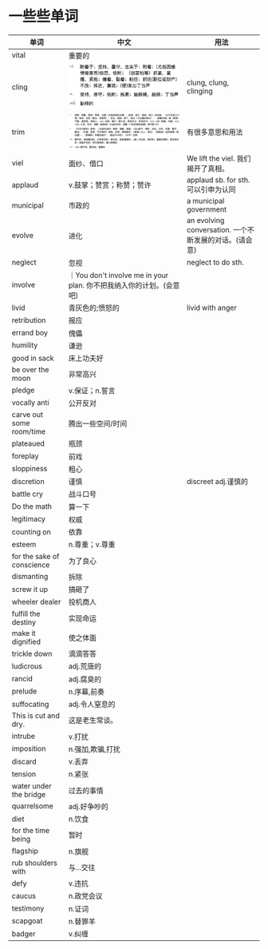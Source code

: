 # 一些些单词

|单词|中文|用法|
|---|---|---|
|vital|重要的||
|cling|![20240917140703.png](graph/20240917140703.png)|clung, clung, clinging|
|trim|![20240917141140.png](graph/20240917141140.png)|有很多意思和用法|
|viel|面纱、借口|We lift the viel. 我们揭开了真相。|
|applaud| v.鼓掌；赞赏；称赞；赞许|applaud sb. for sth. 可以引申为认同|
|municipal|市政的|a municipal government|
|evolve|进化|an evolving conversation. 一个不断发展的对话。(请会意)|
|neglect|忽视|neglect to do sth.|
|involve|｜You don't involve me in your plan. 你不把我纳入你的计划。(会意吧)|
|livid|青灰色的;愤怒的|livid with anger|
|retribution|报应| |
|errand boy|傀儡| |
|humility|谦逊| |
|good in sack|床上功夫好| |
|be over the moon|非常高兴| |
|pledge|v.保证；n.誓言| |
|vocally anti|公开反对| |
|carve out some room/time|腾出一些空间/时间| |
|plateaued|瓶颈| |
|foreplay|前戏| |
|sloppiness|粗心| |
|discretion|谨慎| discreet adj.谨慎的|
|battle cry|战斗口号| |
|Do the math|算一下| |
|legitimacy|权威| |
|counting on|依靠| |
|esteem|n.尊重；v.尊重| |
|for the sake of conscience|为了良心| |
|dismanting|拆除| |
|screw it up|搞砸了| |
|wheeler dealer|投机商人| |
|fulfill the destiny|实现命运| |
|make it dignified|使之体面| |
|trickle down|滴滴答答| |
|ludicrous|adj.荒唐的| |
|rancid|adj.腐臭的| |
|prelude|n.序幕,前奏| |
|suffocating|adj.令人窒息的| |    
|This is cut and dry.|这是老生常谈。| |
|intrube|v.打扰| |
|imposition|n.强加,欺骗,打扰| |
|discard|v.丢弃| |
|tension|n.紧张| |
|water under the bridge|过去的事情| |
|quarrelsome|adj.好争吵的| |
|diet|n.饮食| |
|for the time being|暂时| |
|flagship|n.旗舰| |
|rub shoulders with|与...交往| |
|defy|v.违抗| |
|caucus|n.政党会议| |
|testimony|n.证词| |
|scapgoat|n.替罪羊| |
|badger|v.纠缠| |
